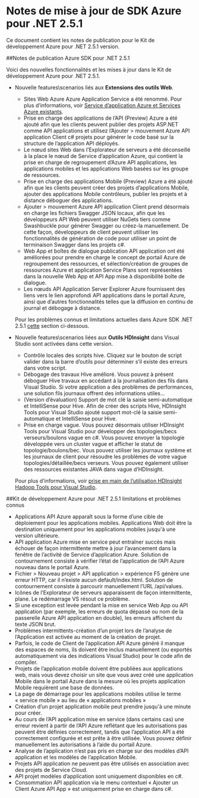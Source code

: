 <properties 
   pageTitle="Notes de mise à jour de SDK Azure pour .NET 2.5.1" 
   description="Notes de mise à jour de SDK Azure pour .NET 2.5.1" 
   services="app-service" 
   documentationCenter=".net,nodejs,java" 
   authors="Juliako" 
   manager="erikre" 
   editor=""/>

<tags
   ms.service="app-service"
   ms.devlang="multiple"
   ms.topic="article"
   ms.tgt_pltfrm="na"
   ms.workload="integration" 
   ms.date="10/10/2016"
   ms.author="juliako"/>


# <a name="azure-sdk-for-net-251-release-notes"></a>Notes de mise à jour de SDK Azure pour .NET 2.5.1

Ce document contient les notes de publication pour le Kit de développement Azure pour .NET 2.5.1 version. 

##<a name="azure-sdk-for-net-251-release-notes"></a>Notes de publication Azure SDK pour .NET 2.5.1

Voici des nouvelles fonctionnalités et les mises à jour dans le Kit de développement Azure pour .NET 2.5.1.

- Nouvelle features\scenarios liés aux **Extensions des outils Web**. 

    - Sites Web Azure Azure Application Service a été renommé. Pour plus d’informations, voir [Service d’application Azure et Services Azure existants](app-service-changes-existing-services.md).
    - Prise en charge des applications de l’API (Preview) Azure a été ajouté afin que les clients peuvent publier des projets ASP.NET comme API applications et utilisez l’Ajouter > mouvement Azure API application Client c# projets pour générer le code basé sur la structure de l’application API déployés. 
    - Le nœud sites Web dans l’Explorateur de serveurs a été déconseillé à la place le nœud de Service d’application Azure, qui contient la prise en charge de regroupement d’Azure API applications, les applications mobiles et les applications Web basées sur les groupe de ressources.
    - Prise en charge des applications Mobile (Preview) Azure a été ajouté afin que les clients peuvent créer des projets d’applications Mobile, ajouter des applications Mobile contrôleurs, publier les projets et à distance déboguer des applications.
    - Ajouter > mouvement Azure API application Client prend désormais en charge les fichiers Swagger JSON locaux, afin que les développeurs API Web peuvent utiliser NuGets tiers comme Swashbuckle pour générer Swagger ou créez-la manuellement. De cette façon, développeurs de client peuvent utiliser les fonctionnalités de génération de code pour utiliser un point de terminaison Swagger dans les projets c#. 
    - Web App et boîtes de dialogue publication API application ont été améliorées pour prendre en charge le concept de portail Azure de regroupement des ressources, et sélection/création de groupes de ressources Azure et application Service Plans sont représentées dans la nouvelle Web App et API App mise à disponibilité boîte de dialogue. 
    - Les nœuds API Application Server Explorer Azure fournissent des liens vers le lien approfondi API applications dans le portail Azure, ainsi que d’autres fonctionnalités telles que la diffusion en continu de journal et débogage à distance.

    Pour les problèmes connus et limitations actuelles dans Azure SDK .NET 2.5.1 [cette](app-service-release-notes.md#known_issues_2_5_1) section ci-dessous.


- Nouvelle features\scenarios liées aux **Outils HDInsight** dans Visual Studio sont activées dans cette version. 
    - Contrôle locales des scripts hive. Cliquez sur le bouton de script valider dans la barre d’outils pour déterminer s’il existe des erreurs dans votre script. 
    - Débogage des travaux Hive amélioré. Vous pouvez à présent déboguer Hive travaux en accédant à la journalisation des fils dans Visual Studio. Si votre application a des problèmes de performances, une solution fils journaux offrent des informations utiles...
    - (Version d’évaluation) Support de mot clé la saisie semi-automatique et IntelliSense pour Hive. Afin de créer des scripts Hive, HDInsight Tools pour Visual Studio ajouté support mot-clé la saisie semi-automatique et IntelliSense pour Hive.
    - Prise en charge vague. Vous pouvez désormais utiliser HDInsight Tools pour Visual Studio pour développer des topologies/becs verseurs/boulons vague en c#. Vous pouvez envoyer la topologie développée vers un cluster vague et afficher le statut de topologie/boulons/bec. Vous pouvez utiliser les journaux système et les journaux de client pour résoudre les problèmes de votre vague topologies/détaillée/becs verseurs. Vous pouvez également utiliser des ressources existantes JAVA dans vague d’HDInsight.
    
    Pour plus d’informations, voir [prise en main de l’utilisation HDInsight Hadoop Tools pour Visual Studio](hdinsight-hadoop-visual-studio-tools-get-started.md).



##<a id="known_issues_2_5_1"></a>Kit de développement Azure pour .NET 2.5.1 limitations et problèmes connus

- Applications API Azure apparaît sous la forme d’une cible de déploiement pour les applications mobiles. Applications Web doit être la destination uniquement pour les applications mobiles jusqu'à une version ultérieure. 
- API application Azure mise en service peut entraîner succès mais échouer de façon intermittente mettre à jour l’avancement dans la fenêtre de l’activité de Service d’application Azure. Solution de contournement consiste à vérifier l’état de l’application de l’API Azure nouveau dans le portail Azure. 
- Fichier > Nouveau projet > API application > expérience F5 génère une erreur HTTP, car il n’existe aucun default/index.html. Solution de contournement consiste à parcourir manuellement l’URL /api/values. 
- Icônes de l’Explorateur de serveurs apparaissent de façon intermittente, plane. Le redémarrage VS résout ce problème. 
- Si une exception est levée pendant la mise en service Web App ou API application (par exemple, les erreurs de quota dépassé ou nom de la passerelle Azure API application en double), les erreurs affichent du texte JSON brut. 
- Problèmes intermittents-création d’un projet lors de l’analyse de l’Application est activée au moment de la création de projet.
- Parfois, le code de Client de l’application API Azure généré il manque des espaces de noms, ils doivent être inclus manuellement (ou exportés automatiquement via des indications Visual Studio) pour le code afin de compiler. 
- Projets de l’application mobile doivent être publiées aux applications web, mais vous devez choisir un site que vous avez créé une application Mobile dans le portail Azure dans la mesure où les projets application Mobile requièrent une base de données. 
- La page de démarrage pour les applications mobiles utilise le terme « service mobile » au lieu de « applications mobiles » 
- Création d’un projet application mobile peut prendre jusqu'à une minute pour créer. 
- Au cours de l’API application mise en service (dans certains cas) une erreur revient à partir de l’API Azure reflétant que les autorisations pas peuvent être définies correctement, tandis que l’application API a été correctement configurée et est prête à être utilisée. Vous pouvez définir manuellement les autorisations à l’aide du portail Azure.
- Analyse de l’application n’est pas pris en charge sur des modèles d’API application et les modèles de l’application Mobile.
- Projets API application ne peuvent pas être utilisés en association avec des projets de Service Cloud.
- API projet modèles d’application sont uniquement disponibles en c#.
- Consommation API application via le menu contextuel « Ajouter un Client Azure API App » est uniquement prise en charge dans c#.

 

